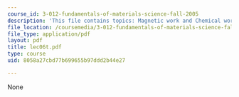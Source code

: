 ```yaml
---
course_id: 3-012-fundamentals-of-materials-science-fall-2005
description: 'This file contains topics: Magnetic work and Chemical work.'
file_location: /coursemedia/3-012-fundamentals-of-materials-science-fall-2005/8058a27cbd77b699655b97ddd2b44e27_lec06t.pdf
file_type: application/pdf
layout: pdf
title: lec06t.pdf
type: course
uid: 8058a27cbd77b699655b97ddd2b44e27

---
```

None